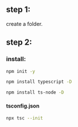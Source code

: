 ## step 1:

create a folder.

## step 2:

### install:

```sh
npm init -y
```

```sh
npm install typescript -D
```

```sh
npm install ts-node -D
```

#### tsconfig.json

```sh
npx tsc --init
```
